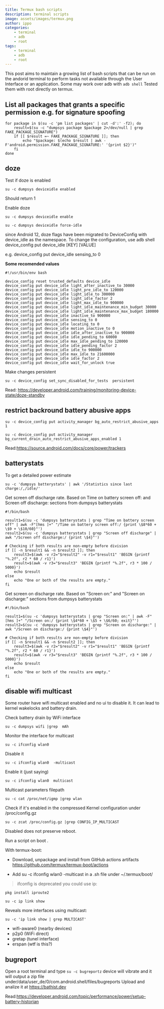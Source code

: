 ```yaml
---
title: Termux bash scripts
description: terminal scripts 
image: assets/images/termux.png
author: ippo
categories:
    - terminal
    - adb
    - root
tags:
    - terminal
    - adb
    - root
---
```


This post aims to maintain a growing list of bash scripts that can be run on the andorid terminal to perform tasks not available through the User Interface or an application.
Some may work over adb with `adb shell`
Tested them with root directly on termux.

## List all packages that grants a specific permission e.g. for signature spoofing

```
for package in $(su -c 'pm list packages' | cut -d':' -f2); do
    result=$(su -c "dumpsys package $package 2>/dev/null | grep FAKE_PACKAGE_SIGNATURE")
    if [[ $result =~ FAKE_PACKAGE_SIGNATURE ]]; then
        echo "$package: $(echo $result | awk -F'android.permission.FAKE_PACKAGE_SIGNATURE:' '{print $2}')"
    fi
done
```

## doze

Test if doze is enabled

`su -c dumpsys deviceidle enabled`

Should return 1

Enable doze

`su -c dumpsys deviceidle enable`

`su -c dumpsys deviceidle force-idle`

since Android 12, doze flags have been migrated to DeviceConfig with device_idle as the namespace. To change the configuration, use adb shell device_config put device_idle [KEY] [VALUE] 

e.g.
device_config put device_idle sensing_to 0

**Some recomended values**

```
#!/usr/bin/env bash

device_config reset trusted_defaults device_idle
device_config put device_idle light_after_inactive_to 30000
device_config put device_idle light_pre_idle_to 120000
device_config put device_idle light_idle_to 300000
device_config put device_idle light_idle_factor 2
device_config put device_idle light_max_idle_to 900000
device_config put device_idle light_idle_maintenance_min_budget 30000
device_config put device_idle light_idle_maintenance_max_budget 180000
device_config put device_idle inactive_to 900000
device_config put device_idle sensing_to 0
device_config put device_idle locating_to 0
device_config put device_idle motion_inactive_to 0
device_config put device_idle idle_after_inactive_to 900000
device_config put device_idle idle_pending_to 60000
device_config put device_idle max_idle_pending_to 120000
device_config put device_idle idle_pending_factor 2
device_config put device_idle idle_to 900000
device_config put device_idle max_idle_to 21600000
device_config put device_idle idle_factor 2
device_config put device_idle wait_for_unlock true
```

Make changes persistent

`su -c device_config set_sync_disabled_for_tests  persistent`

Read: https://developer.android.com/training/monitoring-device-state/doze-standby

## restrict backround battery abusive apps

`su -c device_config put activity_manager bg_auto_restrict_abusive_apps 1`

`su -c device_config put activity_manager bg_current_drain_auto_restrict_abusive_apps_enabled 1`

Read:https://source.android.com/docs/core/power/trackers

## batterystats

To get a detailed power estimate

`su -c 'dumpsys batterystats' | awk '/Statistics since last charge:/,/idle/'`


Get screen off discharge rate. 
Based on Time on battery screen off: and Screen off discharge:  sections from dumpsys batterystats

```
#!/bin/bash

result1=$(su -c 'dumpsys batterystats | grep "Time on battery screen off" | awk -F"[hms ]+" "/Time on battery screen off:/ {print \$8*60 + \$9 + \$10/60}"')
result2=$(su -c 'dumpsys batterystats | grep "Screen off discharge" | awk "/Screen off discharge:/ {print \$4}"')

# Checking if both results are non-empty before division
if [[ -n $result1 && -n $result2 ]]; then
    result3=$(awk -v r2="$result2" -v r1="$result1" 'BEGIN {printf "%.2f", r2 * 60 / r1}')
    result=$(awk -v r3="$result3" 'BEGIN {printf "%.2f", r3 * 100 / 5000}')
    echo $result
else
    echo "One or both of the results are empty."
fi
```

Get screen on discharge rate. 
Based on "Screen on:" and "Screen on discharge:" sections from dumpsys batterystats

```
#!/bin/bash

result1=$(su -c 'dumpsys batterystats | grep "Screen on:" | awk -F"[hms ]+" "/Screen on:/ {print \$4*60 + \$5 + \$6/60; exit}"')
result2=$(su -c 'dumpsys batterystats | grep "Screen on discharge:" | awk "/Screen on discharge:/ {print \$4}"')

# Checking if both results are non-empty before division
if [[ -n $result1 && -n $result2 ]]; then
    result3=$(awk -v r2="$result2" -v r1="$result1" 'BEGIN {printf "%.2f", r2 * 60 / r1}')
    result=$(awk -v r3="$result3" 'BEGIN {printf "%.2f", r3 * 100 / 5000}')
    echo $result
else
    echo "One or both of the results are empty."
fi
```

## disable wifi multicast

Some router have wifi multicast enabled and no ui to disable it. It can lead to kernel wakelocks and battery drain.

Check battery drain by WiFi interface 

`su -c dumpsys wifi |grep  mAh`

Monitor the interface for multicast

`su -c ifconfig wlan0`

Disable it

`su -c ifconfig wlan0  -multicast`

Enable it (just saying)

`su -c ifconfig wlan0  multicast`

Multicast parameters filepath

`su -c cat /proc/net/igmp |grep wlan`

Check if it's enabled in the compressed Kernel configuration under /proc/config.gz

`su -c zcat /proc/config.gz |grep CONFIG_IP_MULTICAST`

Disabled does not preserve reboot.

Run a script on boot .

With termux-boot:

- Download, unpackage and install from GitHub actions artifacts 
https://github.com/termux/termux-boot/actions

- Add su -c ifconfig wlan0  -multicast in a .sh file under   ~/.termux/boot/


> ifconfig is deprecated you could use ip:

`pkg install iproute2`

`su -c ip link show`

Reveals more interfaces using multicast:

`su -c 'ip link show | grep MULTICAST'`

- wifi-aware0 (nearby devices)
- p2p0 (WiFi direct)
- gretap (tunel interface)
- erspan (wtf is this?)

## bugreport

Open a root terminal and type `su -c bugreportz`
device will vibrate and it will output a zip file under/data/user_de/0/com.android.shell/files/bugreports
Upload and analize it at https://bathist.dev

Read:https://developer.android.com/topic/performance/power/setup-battery-historian
